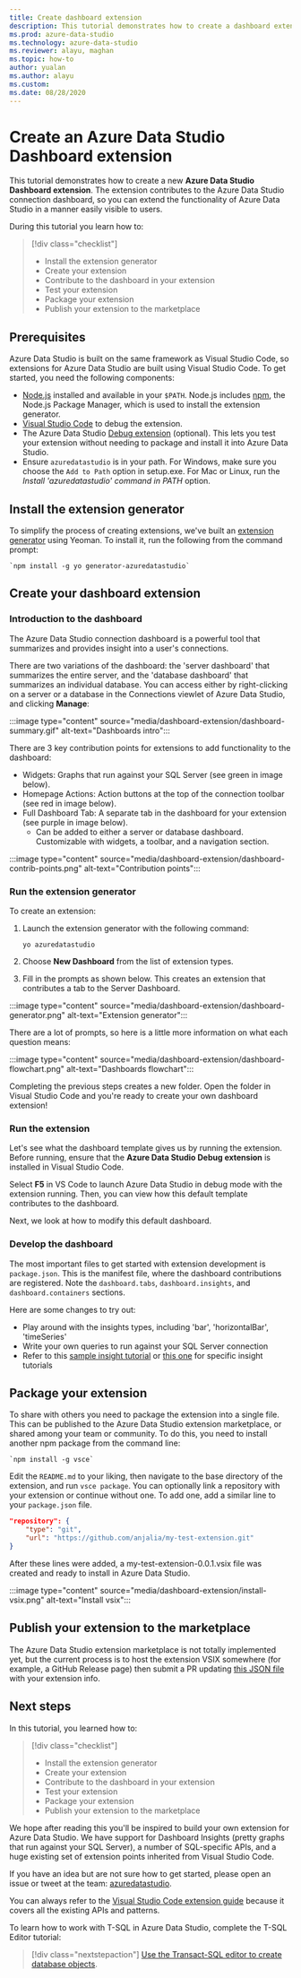```yaml
---
title: Create dashboard extension
description: This tutorial demonstrates how to create a dashboard extension to add custom functionality to Azure Data Studio.
ms.prod: azure-data-studio
ms.technology: azure-data-studio
ms.reviewer: alayu, maghan
ms.topic: how-to
author: yualan
ms.author: alayu
ms.custom:
ms.date: 08/28/2020
---
```


# Create an Azure Data Studio Dashboard extension

This tutorial demonstrates how to create a new **Azure Data Studio Dashboard extension**. The extension contributes to the Azure Data Studio connection dashboard, so you can extend the functionality of Azure Data Studio in a manner easily visible to users.

During this tutorial you learn how to:
> [!div class="checklist"]
> - Install the extension generator
> - Create your extension
> - Contribute to the dashboard in your extension
> - Test your extension
> - Package your extension
> - Publish your extension to the marketplace

## Prerequisites

Azure Data Studio is built on the same framework as Visual Studio Code, so extensions for Azure Data Studio are built using Visual Studio Code. To get started, you need the following components:

- [Node.js](https://nodejs.org) installed and available in your `$PATH`. Node.js includes [npm](https://www.npmjs.com/), the Node.js Package Manager, which is used to install the extension generator.
- [Visual Studio Code](https://code.visualstudio.com) to debug the extension.
- The Azure Data Studio [Debug extension](https://marketplace.visualstudio.com/items?itemName=ms-mssql.sqlops-debug) (optional). This lets you test your extension without needing to package and install it into Azure Data Studio.
- Ensure `azuredatastudio` is in your path. For Windows, make sure you choose the `Add to Path` option in setup.exe. For Mac or Linux, run the *Install 'azuredatastudio' command in PATH* option.

## Install the extension generator

To simplify the process of creating extensions, we've built an [extension generator](https://code.visualstudio.com/docs/extensions/yocode) using Yeoman. To install it, run the following from the command prompt:

```console
`npm install -g yo generator-azuredatastudio`
```

## Create your dashboard extension

### Introduction to the dashboard

The Azure Data Studio connection dashboard is a powerful tool that summarizes and provides insight into a user's connections.

There are two variations of the dashboard: the 'server dashboard' that summarizes the entire server, and the 'database dashboard' that summarizes an individual database. You can access either by right-clicking on a server or a database in the Connections viewlet of Azure Data Studio, and clicking **Manage**:

:::image type="content" source="media/dashboard-extension/dashboard-summary.gif" alt-text="Dashboards intro":::

There are 3 key contribution points for extensions to add functionality to the dashboard:

- Widgets: Graphs that run against your SQL Server (see green in image below).
- Homepage Actions: Action buttons at the top of the connection toolbar (see red in image below).
- Full Dashboard Tab: A separate tab in the dashboard for your extension (see purple in image below).
    - Can be added to either a server or database dashboard. Customizable with widgets, a toolbar, and a navigation section.

:::image type="content" source="media/dashboard-extension/dashboard-contrib-points.png" alt-text="Contribution points":::

### Run the extension generator

To create an extension:

1. Launch the extension generator with the following command:

   `yo azuredatastudio`

2. Choose **New Dashboard** from the list of extension types.

3. Fill in the prompts as shown below. This creates an extension that contributes a tab to the Server Dashboard.

:::image type="content" source="media/dashboard-extension/dashboard-generator.png" alt-text="Extension generator":::

There are a lot of prompts, so here is a little more information on what each question means:

:::image type="content" source="media/dashboard-extension/dashboard-flowchart.png" alt-text="Dashboards flowchart":::

Completing the previous steps creates a new folder. Open the folder in Visual Studio Code and you're ready to create your own dashboard extension!

### Run the extension

Let's see what the dashboard template gives us by running the extension. Before running, ensure that the **Azure Data Studio Debug extension** is installed in Visual Studio Code.

Select **F5** in VS Code to launch Azure Data Studio in debug mode with the extension running. Then, you can view how this default template contributes to the dashboard.

Next, we look at how to modify this default dashboard.

### Develop the dashboard

The most important files to get started with extension development is `package.json`. This is the manifest file, where the dashboard contributions are registered. Note the `dashboard.tabs`, `dashboard.insights`, and `dashboard.containers` sections.

Here are some changes to try out:

- Play around with the insights types, including 'bar', 'horizontalBar', 'timeSeries'
- Write your own queries to run against your SQL Server connection
- Refer to this [sample insight tutorial](../tutorial-qds-sql-server.md) or [this one](../tutorial-table-space-sql-server.md) for specific insight tutorials

## Package your extension

To share with others you need to package the extension into a single file. This can be published to the Azure Data Studio extension marketplace, or shared among your team or community. To do this, you need to install another npm package from the command line:

```console
`npm install -g vsce`
```

Edit the `README.md` to your liking, then navigate to the base directory of the extension, and run `vsce package`. You can optionally link a repository with your extension or continue without one. To add one, add a similar line to your `package.json` file.

```json
"repository": {
    "type": "git",
    "url": "https://github.com/anjalia/my-test-extension.git"
}
```

After these lines were added, a my-test-extension-0.0.1.vsix file was created and ready to install in Azure Data Studio.

:::image type="content" source="media/dashboard-extension/install-vsix.png" alt-text="Install vsix":::

## Publish your extension to the marketplace

The Azure Data Studio extension marketplace is not totally implemented yet, but the current process is to host the extension VSIX somewhere (for example, a GitHub Release page) then submit a PR updating [this JSON file](https://github.com/Microsoft/azuredatastudio/blob/release/extensions/extensionsGallery.json) with your extension info.

## Next steps

In this tutorial, you learned how to:
> [!div class="checklist"]
> - Install the extension generator
> - Create your extension
> - Contribute to the dashboard in your extension
> - Test your extension
> - Package your extension
> - Publish your extension to the marketplace

We hope after reading this you'll be inspired to build your own extension for Azure Data Studio. We have support for Dashboard Insights (pretty graphs that run against your SQL Server), a number of SQL-specific APIs, and a huge existing set of extension points inherited from Visual Studio Code.

If you have an idea but are not sure how to get started, please open an issue or tweet at the team: [azuredatastudio](https://twitter.com/azuredatastudio).

You can always refer to the [Visual Studio Code extension guide](https://code.visualstudio.com/docs/extensions/overview) because it covers all the existing APIs and patterns.

To learn how to work with T-SQL in Azure Data Studio, complete the T-SQL Editor tutorial:

> [!div class="nextstepaction"]
> [Use the Transact-SQL editor to create database objects](../tutorial-sql-editor.md).
